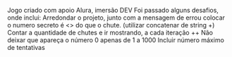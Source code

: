 Jogo criado com apoio Alura, imersão DEV
Foi passado alguns desafios, onde inclui:
Arredondar o projeto, junto com a mensagem de errou colocar o numero secreto é <> do que o chute. (utilizar concatenar de string +)
Contar a quantidade de chutes e ir mostrando, a cada iteração ++
Não deixar que apareça o número 0 apenas de 1 a 1000
Incluir número máximo de tentativas
